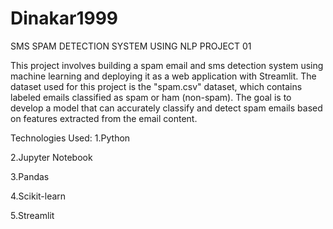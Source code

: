 # Dinakar1999
SMS SPAM DETECTION SYSTEM USING NLP PROJECT 01



This project involves building a spam email and sms detection system using machine learning and deploying it as a web application with Streamlit. The dataset used for this project is the "spam.csv" dataset, which contains labeled emails classified as spam or ham (non-spam). The goal is to develop a model that can accurately classify and detect spam emails based on features extracted from the email content.

Technologies Used:
1.Python

2.Jupyter Notebook

3.Pandas

4.Scikit-learn

5.Streamlit
